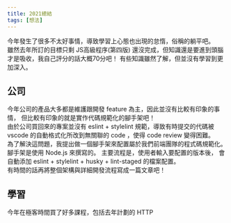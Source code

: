 ```yaml
---
title: 2021總結
tags: [想法]
---
```


今年發生了很多不太好事情，導致學習上心態也出現的怠惰，俗稱的躺平吧。  
雖然去年所訂的目標只剩 JS高級程序(第四版) 還沒完成，但知識還是要進到頭腦才是吸收，我自己評分的話大概70分吧！ 有些知識雖然了解，但並沒有學習到更加深入。


## 公司
今年公司的產品大多都是維護跟開發 feature 為主，因此並沒有比較有印象的事情， 但比較有印象的就是實作代碼規範化的腳手架吧！  
由於公司買回來的專案並沒有 eslint + stylelint 規範，導致有時提交的代碼被 vscode 的自動格式化所改到無關聯的 code ，使得 code review 變得困難。  
為了解決這問題，我提出做一個腳手架來配置屬於我們前端團隊的程式碼規範化。  
腳手架是使用 Node.js 來撰寫的。 主要流程是，使用者輸入要配置的版本後， 會自動添加 eslint + stylelint + husky + lint-staged 的檔案配置。  
有時間的話再將整個架構與詳細開發流程寫成一篇文章吧！  


## 學習

今年在極客時間買了好多課程，包括去年計劃的 HTTP